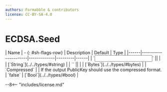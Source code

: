 ```yaml
---
authors: Formabble & contributors
license: CC-BY-SA-4.0
---
```



# ECDSA.Seed

<div class="sh-parameters" markdown="1">
| Name | - {: #sh-flags-row} | Description | Default | Type |
|------|---------------------|-------------|---------|------|
| `<input>` || | | [`String`](../../types/#string) |
| `<output>` || | | [`Bytes`](../../types/#bytes) |
| `Compressed` |  | If the output PublicKey should use the compressed format. | `false` | [`Bool`](../../types/#bool) |

</div>



--8<-- "includes/license.md"

